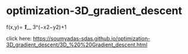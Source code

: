 # optimization-3D_gradient_descent
f(x,y)=    ___1_____
           3^(−x2−y2)+1


click here: https://soumyadas-sdas.github.io/optimization-3D_gradient_descent/3D_%20%20Gradient_descent.html
